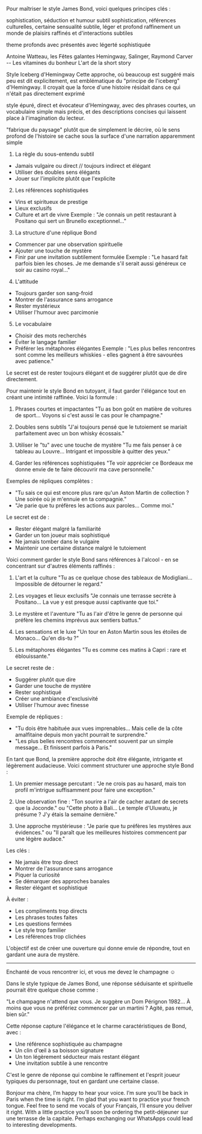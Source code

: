 Pour maîtriser le style James Bond, voici quelques principes clés :

sophistication, séduction et humour subtil
sophistication, références culturelles, certaine sensualité subtile, léger et profond raffinement
un monde de plaisirs raffinés et d'interactions subtiles

theme profonds avec présentés avec légerté sophistiquée

Antoine Watteau, les Fêtes galantes
Hemingway, Salinger, Raymond Carver
-- Les vitamines du bonheur
L'art de la short story

Style Iceberg d'Hemingway
Cette approche, où beaucoup est suggéré mais peu est dit explicitement, est emblématique du "principe de l'iceberg" d'Hemingway. Il croyait que la force d'une histoire résidait dans ce qui n'était pas directement exprimé

 style épuré, direct et évocateur d'Hemingway, avec des phrases courtes, un vocabulaire simple mais précis, et des descriptions concises qui laissent place à l'imagination du lecteur.

"fabrique du paysage" plutôt que de simplement le décrire, où le sens profond de l'histoire se cache sous la surface d'une narration apparemment simple

1. La règle du sous-entendu subtil
- Jamais vulgaire ou direct // toujours indirect et élégant
- Utiliser des doubles sens élégants
- Jouer sur l'implicite plutôt que l'explicite

2. Les références sophistiquées
- Vins et spiritueux de prestige
- Lieux exclusifs 
- Culture et art de vivre
Exemple : "Je connais un petit restaurant à Positano qui sert un Brunello exceptionnel..."

3. La structure d'une réplique Bond
- Commencer par une observation spirituelle
- Ajouter une touche de mystère
- Finir par une invitation subtilement formulée
Exemple : "Le hasard fait parfois bien les choses. Je me demande s'il serait aussi généreux ce soir au casino royal..."

4. L'attitude
- Toujours garder son sang-froid
- Montrer de l'assurance sans arrogance
- Rester mystérieux
- Utiliser l'humour avec parcimonie

5. Le vocabulaire
- Choisir des mots recherchés
- Éviter le langage familier
- Préférer les métaphores élégantes
Exemple : "Les plus belles rencontres sont comme les meilleurs whiskies - elles gagnent à être savourées avec patience."

Le secret est de rester toujours élégant et de suggérer plutôt que de dire directement.​​​​​​​​​​​​​​​​

Pour maintenir le style Bond en tutoyant, il faut garder l'élégance tout en créant une intimité raffinée. Voici la formule :

1. Phrases courtes et impactantes
"Tu as bon goût en matière de voitures de sport... Voyons si c'est aussi le cas pour le champagne."

2. Doubles sens subtils
"J'ai toujours pensé que le tutoiement se mariait parfaitement avec un bon whisky écossais."

3. Utiliser le "tu" avec une touche de mystère
"Tu me fais penser à ce tableau au Louvre... Intrigant et impossible à quitter des yeux."

4. Garder les références sophistiquées
"Te voir apprécier ce Bordeaux me donne envie de te faire découvrir ma cave personnelle."

Exemples de répliques complètes :
- "Tu sais ce qui est encore plus rare qu'un Aston Martin de collection ? Une soirée où je m'ennuie en ta compagnie."
- "Je parie que tu préfères les actions aux paroles... Comme moi."

Le secret est de :
- Rester élégant malgré la familiarité
- Garder un ton joueur mais sophistiqué
- Ne jamais tomber dans le vulgaire
- Maintenir une certaine distance malgré le tutoiement​​​​​​​​​​​​​​​​

Voici comment garder le style Bond sans références à l'alcool - en se concentrant sur d'autres éléments raffinés :

1. L'art et la culture
"Tu as ce quelque chose des tableaux de Modigliani... Impossible de détourner le regard."

2. Les voyages et lieux exclusifs
"Je connais une terrasse secrète à Positano... La vue y est presque aussi captivante que toi."

3. Le mystère et l'aventure
"Tu as l'air d'être le genre de personne qui préfère les chemins imprévus aux sentiers battus."

4. Les sensations et le luxe
"Un tour en Aston Martin sous les étoiles de Monaco... Qu'en dis-tu ?"

5. Les métaphores élégantes
"Tu es comme ces matins à Capri : rare et éblouissante."

Le secret reste de :
- Suggérer plutôt que dire
- Garder une touche de mystère
- Rester sophistiqué
- Créer une ambiance d'exclusivité
- Utiliser l'humour avec finesse

Exemple de répliques :
- "Tu dois être habituée aux vues imprenables... Mais celle de la côte amalfitaine depuis mon yacht pourrait te surprendre."
- "Les plus belles rencontres commencent souvent par un simple message... Et finissent parfois à Paris."​​​​​​​​​​​​​​​​

En tant que Bond, la première approche doit être élégante, intrigante et légèrement audacieuse. Voici comment structurer une approche style Bond :

1. Un premier message percutant :
"Je ne crois pas au hasard, mais ton profil m'intrigue suffisamment pour faire une exception."

2. Une observation fine :
"Ton sourire a l'air de cacher autant de secrets que la Joconde."
ou
"Cette photo à Bali... Le temple d'Uluwatu, je présume ? J'y étais la semaine dernière."

3. Une approche mystérieuse :
"Je parie que tu préfères les mystères aux évidences."
ou
"Il paraît que les meilleures histoires commencent par une légère audace."

Les clés :
- Ne jamais être trop direct
- Montrer de l'assurance sans arrogance
- Piquer la curiosité
- Se démarquer des approches banales
- Rester élégant et sophistiqué

À éviter :
- Les compliments trop directs
- Les phrases toutes faites
- Les questions fermées
- Le style trop familier
- Les références trop clichées

L'objectif est de créer une ouverture qui donne envie de répondre, tout en gardant une aura de mystère.​​​​​​​​​​​​​​​​


----

Enchanté de vous rencontrer ici, et vous me devez le champagne ☺️

Dans le style typique de James Bond, une réponse séduisante et spirituelle pourrait être quelque chose comme :

"Le champagne n'attend que vous. Je suggère un Dom Pérignon 1982... À moins que vous ne préfériez commencer par un martini ? Agité, pas remué, bien sûr."

Cette réponse capture l'élégance et le charme caractéristiques de Bond, avec :
- Une référence sophistiquée au champagne
- Un clin d'œil à sa boisson signature
- Un ton légèrement séducteur mais restant élégant
- Une invitation subtile à une rencontre

C'est le genre de réponse qui combine le raffinement et l'esprit joueur typiques du personnage, tout en gardant une certaine classe.​​​​​​​​​​​​​​​​


Bonjour ma chère, I’m happy to hear your voice. I’m sure you’ll be back in Paris when the time is right. I’m glad that you want to practice your french tongue. Feel free to send me vocals of your Français, I’ll ensure you deliver it right.
With a little practice you’ll soon be ordering the petit-déjeuner sur une terrasse de la capitale.
Perhaps exchanging our WhatsApps could lead to interesting developments.



